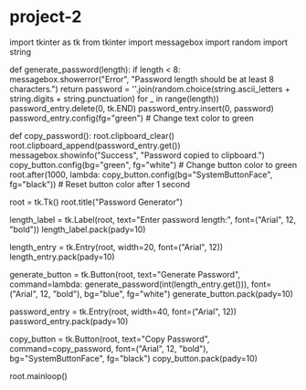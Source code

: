 # project-2
import tkinter as tk
from tkinter import messagebox
import random
import string

def generate_password(length):
    if length < 8:
        messagebox.showerror("Error", "Password length should be at least 8 characters.")
        return
    password = ''.join(random.choice(string.ascii_letters + string.digits + string.punctuation) for _ in range(length))
    password_entry.delete(0, tk.END)
    password_entry.insert(0, password)
    password_entry.config(fg="green")  # Change text color to green

def copy_password():
    root.clipboard_clear()
    root.clipboard_append(password_entry.get())
    messagebox.showinfo("Success", "Password copied to clipboard.")
    copy_button.config(bg="green", fg="white")  # Change button color to green
    root.after(1000, lambda: copy_button.config(bg="SystemButtonFace", fg="black"))  # Reset button color after 1 second

root = tk.Tk()
root.title("Password Generator")

length_label = tk.Label(root, text="Enter password length:", font=("Arial", 12, "bold"))
length_label.pack(pady=10)

length_entry = tk.Entry(root, width=20, font=("Arial", 12))
length_entry.pack(pady=10)

generate_button = tk.Button(root, text="Generate Password", command=lambda: generate_password(int(length_entry.get())), font=("Arial", 12, "bold"), bg="blue", fg="white")
generate_button.pack(pady=10)

password_entry = tk.Entry(root, width=40, font=("Arial", 12))
password_entry.pack(pady=10)

copy_button = tk.Button(root, text="Copy Password", command=copy_password, font=("Arial", 12, "bold"), bg="SystemButtonFace", fg="black")
copy_button.pack(pady=10)

root.mainloop()
